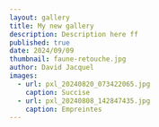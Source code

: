 ```yaml
---
layout: gallery
title: My new gallery
description: Description here ff
published: true
date: 2024/09/09
thumbnail: faune-retouche.jpg
author: David Jacquel
images:
  - url: pxl_20240820_073422065.jpg
    caption: Succise
  - url: pxl_20240808_142847435.jpg
    caption: Empreintes
---
```

